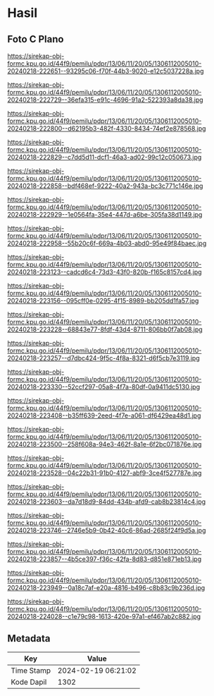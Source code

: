 # Hasil

## Foto C Plano

https://sirekap-obj-formc.kpu.go.id/44f9/pemilu/pdpr/13/06/11/20/05/1306112005010-20240218-222651--93295c06-f70f-44b3-9020-e12c5037228a.jpg

https://sirekap-obj-formc.kpu.go.id/44f9/pemilu/pdpr/13/06/11/20/05/1306112005010-20240218-222729--36efa315-e91c-4696-91a2-522393a8da38.jpg

https://sirekap-obj-formc.kpu.go.id/44f9/pemilu/pdpr/13/06/11/20/05/1306112005010-20240218-222800--d62195b3-482f-4330-8434-74ef2e878568.jpg

https://sirekap-obj-formc.kpu.go.id/44f9/pemilu/pdpr/13/06/11/20/05/1306112005010-20240218-222829--c7dd5d11-dcf1-46a3-ad02-99c12c050673.jpg

https://sirekap-obj-formc.kpu.go.id/44f9/pemilu/pdpr/13/06/11/20/05/1306112005010-20240218-222858--bdf468ef-9222-40a2-943a-bc3c771c146e.jpg

https://sirekap-obj-formc.kpu.go.id/44f9/pemilu/pdpr/13/06/11/20/05/1306112005010-20240218-222929--1e0564fa-35e4-447d-a6be-305fa38d1149.jpg

https://sirekap-obj-formc.kpu.go.id/44f9/pemilu/pdpr/13/06/11/20/05/1306112005010-20240218-222958--55b20c6f-669a-4b03-abd0-95e49f84baec.jpg

https://sirekap-obj-formc.kpu.go.id/44f9/pemilu/pdpr/13/06/11/20/05/1306112005010-20240218-223123--cadcd6c4-73d3-43f0-820b-f165c8157cd4.jpg

https://sirekap-obj-formc.kpu.go.id/44f9/pemilu/pdpr/13/06/11/20/05/1306112005010-20240218-223156--095cff0e-0295-4f15-8989-bb205dd1fa57.jpg

https://sirekap-obj-formc.kpu.go.id/44f9/pemilu/pdpr/13/06/11/20/05/1306112005010-20240218-223228--68843e77-8fdf-43d4-8711-806bb0f7ab08.jpg

https://sirekap-obj-formc.kpu.go.id/44f9/pemilu/pdpr/13/06/11/20/05/1306112005010-20240218-223257--d7dbc424-9f5c-4f8a-8321-d6f5cb7e3119.jpg

https://sirekap-obj-formc.kpu.go.id/44f9/pemilu/pdpr/13/06/11/20/05/1306112005010-20240218-223330--52ccf297-05a8-4f7a-80df-0a9411dc5130.jpg

https://sirekap-obj-formc.kpu.go.id/44f9/pemilu/pdpr/13/06/11/20/05/1306112005010-20240218-223408--b35ff639-2eed-4f7e-a061-df6429ea48d1.jpg

https://sirekap-obj-formc.kpu.go.id/44f9/pemilu/pdpr/13/06/11/20/05/1306112005010-20240218-223500--258f608a-94e3-462f-8a1e-6f2bc071876e.jpg

https://sirekap-obj-formc.kpu.go.id/44f9/pemilu/pdpr/13/06/11/20/05/1306112005010-20240218-223528--04c22b31-91b0-4127-abf9-3ce4f527787e.jpg

https://sirekap-obj-formc.kpu.go.id/44f9/pemilu/pdpr/13/06/11/20/05/1306112005010-20240218-223603--da7d18d9-84dd-434b-afd9-cab8b23814c4.jpg

https://sirekap-obj-formc.kpu.go.id/44f9/pemilu/pdpr/13/06/11/20/05/1306112005010-20240218-223746--2746e5b9-0b42-40c6-86ad-2685f24f9d5a.jpg

https://sirekap-obj-formc.kpu.go.id/44f9/pemilu/pdpr/13/06/11/20/05/1306112005010-20240218-223857--4b5ce397-f36c-42fa-8d83-d851e871eb13.jpg

https://sirekap-obj-formc.kpu.go.id/44f9/pemilu/pdpr/13/06/11/20/05/1306112005010-20240218-223949--0a18c7af-e20a-4816-b496-c8b83c9b236d.jpg

https://sirekap-obj-formc.kpu.go.id/44f9/pemilu/pdpr/13/06/11/20/05/1306112005010-20240218-224028--c1e79c98-1613-420e-97a1-ef467ab2c882.jpg


## Metadata

| Key        | Value               |
| ---------- | ------------------- |
| Time Stamp | 2024-02-19 06:21:02 |
| Kode Dapil | 1302                |



